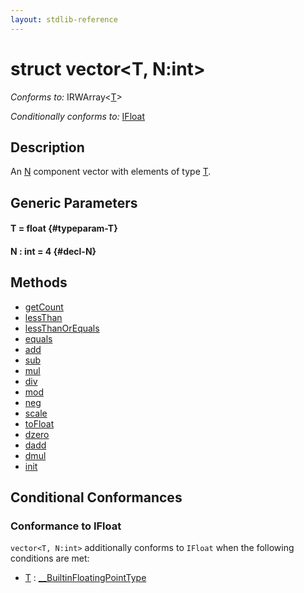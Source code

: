 ```yaml
---
layout: stdlib-reference
---
```


# struct vector\<T, N:int\>

*Conforms to:* IRWArray\<[T](/stdlib-reference/types/vector/index#typeparam-T)\>

*Conditionally conforms to:* [IFloat](/stdlib-reference/interfaces/IFloat/index)

## Description

An <span class='code'><a href="/stdlib-reference/types/vector/index#typeparam-N" class="code_var">N</a></span> component vector with elements of type <span class='code'><a href="/stdlib-reference/types/vector/index#typeparam-T" class="code_type">T</a></span>.


## Generic Parameters

#### T  = float {#typeparam-T}
#### N  : int = 4 {#decl-N}

## Methods

* [getCount](/stdlib-reference/types/vector/getCount)
* [lessThan](/stdlib-reference/types/vector/lessThan)
* [lessThanOrEquals](/stdlib-reference/types/vector/lessThanOrEquals)
* [equals](/stdlib-reference/types/vector/equals)
* [add](/stdlib-reference/types/vector/add)
* [sub](/stdlib-reference/types/vector/sub)
* [mul](/stdlib-reference/types/vector/mul)
* [div](/stdlib-reference/types/vector/div)
* [mod](/stdlib-reference/types/vector/mod)
* [neg](/stdlib-reference/types/vector/neg)
* [scale](/stdlib-reference/types/vector/scale)
* [toFloat](/stdlib-reference/types/vector/toFloat)
* [dzero](/stdlib-reference/types/vector/dzero)
* [dadd](/stdlib-reference/types/vector/dadd)
* [dmul](/stdlib-reference/types/vector/dmul)
* [init](/stdlib-reference/types/vector/init)

## Conditional Conformances

### Conformance to IFloat
`vector<T, N:int>` additionally conforms to `IFloat` when the following conditions are met:

  * [T](/stdlib-reference/types/vector/index#typeparam-T) : [\_\_BuiltinFloatingPointType](/stdlib-reference/interfaces/BuiltinFloatingPointType/index)
